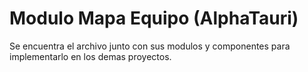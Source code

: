 # Modulo Mapa Equipo (AlphaTauri)
Se encuentra el archivo junto con sus modulos y componentes para implementarlo en los demas proyectos.
